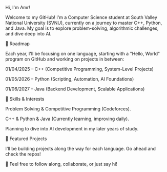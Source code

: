 Hi, I'm Amr!

Welcome to my GitHub! I'm a Computer Science student at South Valley National University (SVNU), currently on a journey to master C++, Python, and Java. My goal is to explore problem-solving, algorithmic challenges, and dive deep into AI.

🚀 Roadmap

Each year, I'll be focusing on one language, starting with a "Hello, World" program on GitHub and working on projects in between:

01/04/2025 – C++ (Competitive Programming, System-Level Projects)

01/05/2026 – Python (Scripting, Automation, AI Foundations)

01/06/2027 – Java (Backend Development, Scalable Applications)

🔧 Skills & Interests

Problem Solving & Competitive Programming (Codeforces).

C++ & Python & Java (Currently learning, improving daily).

Planning to dive into AI development in my later years of study.

📌 Featured Projects

I'll be building projects along the way for each language. Go ahead and check the repos!

🔗 Feel free to follow along, collaborate, or just say hi!
